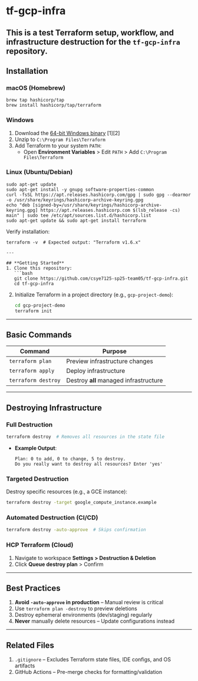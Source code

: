 # tf-gcp-infra
This is a test
Terraform setup, workflow, and infrastructure destruction for the `tf-gcp-infra` repository.
---

## **Installation**

### **macOS (Homebrew)**

```
brew tap hashicorp/tap
brew install hashicorp/tap/terraform
```

### **Windows**

1. Download the [64-bit Windows binary](https://developer.hashicorp.com/terraform/downloads) [1][2]
2. Unzip to `C:\Program Files\Terraform`
3. Add Terraform to your system `PATH`:
   - Open **Environment Variables** > Edit `PATH` > Add `C:\Program Files\Terraform`

### **Linux (Ubuntu/Debian)**

```
sudo apt-get update
sudo apt-get install -y gnupg software-properties-common
curl -fsSL https://apt.releases.hashicorp.com/gpg | sudo gpg --dearmor -o /usr/share/keyrings/hashicorp-archive-keyring.gpg
echo "deb [signed-by=/usr/share/keyrings/hashicorp-archive-keyring.gpg] https://apt.releases.hashicorp.com $(lsb_release -cs) main" | sudo tee /etc/apt/sources.list.d/hashicorp.list
sudo apt-get update && sudo apt-get install terraform
```

Verify installation:

````
terraform -v  # Expected output: "Terraform v1.6.x"

---

## **Getting Started**
1. Clone this repository:
   ```bash
   git clone https://github.com/csye7125-sp25-team05/tf-gcp-infra.git
   cd tf-gcp-infra
````

2. Initialize Terraform in a project directory (e.g., `gcp-project-demo`):
   ```bash
   cd gcp-project-demo
   terraform init
   ```

---

## **Basic Commands**

| Command             | Purpose                                |
| ------------------- | -------------------------------------- |
| `terraform plan`    | Preview infrastructure changes         |
| `terraform apply`   | Deploy infrastructure                  |
| `terraform destroy` | Destroy **all** managed infrastructure |

---

## **Destroying Infrastructure**

### Full Destruction

```bash
terraform destroy  # Removes all resources in the state file
```

- **Example Output**:
  ```
  Plan: 0 to add, 0 to change, 5 to destroy.
  Do you really want to destroy all resources? Enter 'yes'
  ```

### Targeted Destruction

Destroy specific resources (e.g., a GCE instance):

```bash
terraform destroy -target google_compute_instance.example
```

### Automated Destruction (CI/CD)

```bash
terraform destroy -auto-approve  # Skips confirmation
```

### HCP Terraform (Cloud)

1. Navigate to workspace **Settings > Destruction & Deletion**
2. Click **Queue destroy plan** > Confirm

---

## **Best Practices**

1. **Avoid `-auto-approve` in production** – Manual review is critical
2. Use `terraform plan -destroy` to preview deletions
3. Destroy ephemeral environments (dev/staging) regularly
4. **Never** manually delete resources – Update configurations instead

---

## **Related Files**

1. `.gitignore` – Excludes Terraform state files, IDE configs, and OS artifacts
2. GitHub Actions – Pre-merge checks for formatting/validation

